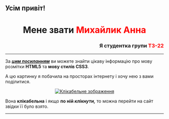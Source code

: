 <!DOCTYPE html>
<html lang="en">

<head>
    <meta charset="UTF-8" />
    <meta name="viewport" content="width=device-width, initial-scale=1.0" />
    <link rel="stylesheet" href="style.css" />
  
</head>

<body>
    <h2>
        Усім привіт!
    </h2>
    <div style="text-align: center;">
        <h1>Мене звати <font color="red">Михайлик Анна</font></h1>
        <h3 style="text-align: right;"> Я студентка групи <font color="red">ТЗ-22</font></h3>
        <hr> <!-- Горизонтальна лінія -->
        <p style="text-align: left;"> За <a href="https://html-css.co.ua/"> <em><strong>цим посиланням</strong></em></a> ви можете знайти цікаву інформацію про мову розмітки <strong>HTML5</strong> та <strong>мову стилів CSS3</strong>.</p>
        <p style="text-align: left;"> А цю картинку я побачила на просторах інтернету і хочу нею з вами поділитися.</p>
        <a href="https://www.wpbasics.org/html-and-css-tutorials-for-beginners/"><img src="https://www.wpbasics.org/wp-content/uploads/2017/10/Featured-Image-e1508978000326.png" alt="Клікабельне зображення"></a>
        <p style="text-align: left;"> Вона <strong>клікабельна</strong> і якщо <strong>по ній <em>клікнути,</em></strong> то можна перейти на сайт звідки її було взято.</p>
        <hr> <!-- Горизонтальна лінія -->
    </div>
</body>

</html>
